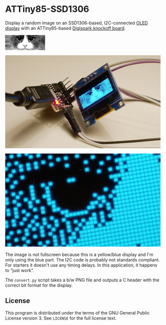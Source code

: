 # ATTiny85-SSD1306

Display a random image on an SSD1306-based, I2C-connected
[OLED display](http://www.banggood.com/0_96-Inch-4Pin-Blue-Yellow-IIC-I2C-OLED-Display-Module-For-Arduino-p-969144.html)
with an ATTiny85-based
[Digispark knockoff board](http://www.banggood.com/ATTINY85-Mini-Usb-MCU-Development-Board-For-Arduino-p-971122.html).

![Input image](src/img.png "Input image")

![Displayed image](img/01.jpg "Displayed image")

![Close-up](img/02.jpg "Close-up")

The image is not fullscreen because this is a yellow/blue display and I'm only
using the blue part. The I2C code is probably not standards compliant. For
starters it doesn't use any timing delays. In this application, it happens to
"just work".

The `convert.py` script takes a b/w PNG file and outputs a C header with the
correct bit format for the display.

## License

This program is distributed under the terms of the GNU General Public License
version 3. See `LICENSE` for the full license text.
